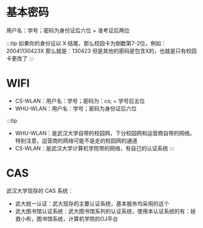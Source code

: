 # 基本密码

用户名：学号；密码为身份证后六位 + 准考证后两位

:::tip
如果你的身份证以 X 结尾，那么校园卡为倒数第7-2位，例如：
20041130423X
那么就是：130423
但是其他的密码是包含X的，也就是只有校园卡更改了
:::

# WIFI

- CS-WLAN：用户名：学号；密码为：cs; + 学号后五位
- WHU-WLAN：用户名：学号；密码为身份证后六位

:::tip
- WHU-WLAN：是武汉大学自带的校园网，下分校园网和运营商自带的网络。特别注意，运营商的网络可能不是走的校园网的通道
- CS-WLAN：是武汉大学计算机学院带的网络，有自己的认证系统
:::

# CAS

武汉大学现存的 CAS 系统：
- 武大统一认证：武大现存的主要认证系统，基本服务均采用的这个
- 武大图书馆认证系统：武大图书馆系列的认证系统，使用本认证系统的有：拯救小布，图书馆系统，计算机学院的OJ平台